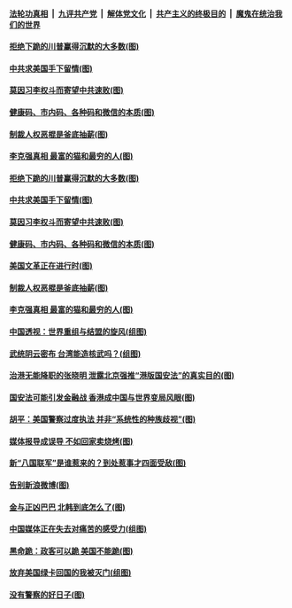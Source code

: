 

####  [法轮功真相](../../../../basic/blob/master/README.md?t=06150602) &nbsp;|&nbsp; [九评共产党](../../../../9ping.md/blob/master/README.md?t=06150602) &nbsp;|&nbsp; [解体党文化](../../../../jtdwh.md/blob/master/README.md?t=06150602)  &nbsp;|&nbsp; [共产主义的终极目的](../../../../gczydzjmd.md/blob/master/README.md?t=06150602) &nbsp;|&nbsp; [魔鬼在统治我们的世界](../../../../mgztzwmdsj.md/blob/master/README.md?t=06150602) 

#### [拒绝下跪的川普赢得沉默的大多数(图)](../pages/p4/936474.md?t=06150602) 

#### [中共求美国手下留情(图)](../pages/p4/936462.md?t=06150602) 

#### [莫因习李权斗而寄望中共速败(图)](../pages/p4/936460.md?t=06150602) 

#### [健康码、市内码、各种码和微信的本质(图)](../pages/p4/936470.md?t=06150602) 

#### [制裁人权恶棍是釜底抽薪(图)](../pages/p4/936458.md?t=06150602) 

#### [李克强真相 最富的猫和最穷的人(图)](../pages/p4/936396.md?t=06150602) 

#### [拒绝下跪的川普赢得沉默的大多数(图)](../pages/p4/936474.md?t=06150602) 

#### [中共求美国手下留情(图)](../pages/p4/936462.md?t=06150602) 

#### [莫因习李权斗而寄望中共速败(图)](../pages/p4/936460.md?t=06150602) 

#### [健康码、市内码、各种码和微信的本质(图)](../pages/p4/936470.md?t=06150602) 

#### [美国文革正在进行时(图)](../pages/p4/936444.md?t=06150602) 

#### [制裁人权恶棍是釜底抽薪(图)](../pages/p4/936458.md?t=06150602) 

#### [李克强真相 最富的猫和最穷的人(图)](../pages/p4/936396.md?t=06150602) 

#### [中国透视：世界重组与结盟的旋风(组图)](../pages/p4/936384.md?t=06150602) 

#### [武统阴云密布 台湾能造核武吗？(组图)](../pages/p4/936368.md?t=06150602) 

#### [治港无能降职的张晓明 泄露北京强推“港版国安法”的真实目的(图)](../pages/p4/936371.md?t=06150602) 

#### [国安法可能引发金融战 香港成中国与世界变局风眼(图)](../pages/p4/936374.md?t=06150602) 

#### [胡平：美国警察过度执法 并非“系统性的种族歧视”(图)](../pages/p4/936373.md?t=06150602) 

#### [媒体报导成误导 不如回家卖烧烤(图)](../pages/p4/936256.md?t=06150602) 

#### [新“八国联军”是谁惹来的？到处惹事才四面受敌(图)](../pages/p4/936255.md?t=06150602) 

#### [告别新浪微博(图)](../pages/p4/936247.md?t=06150602) 

#### [金与正凶巴巴 北韩到底怎么了(图)](../pages/p4/936251.md?t=06150602) 

#### [中国媒体正在失去对痛苦的感受力(组图)](../pages/p4/936244.md?t=06150602) 

#### [黑命跪：政客可以跪 美国不能跪(图)](../pages/p4/936252.md?t=06150602) 

#### [放弃美国绿卡回国的我被灭门(组图)](../pages/p4/936241.md?t=06150602) 

#### [没有警察的好日子(图)](../pages/p4/936178.md?t=06150602) 

